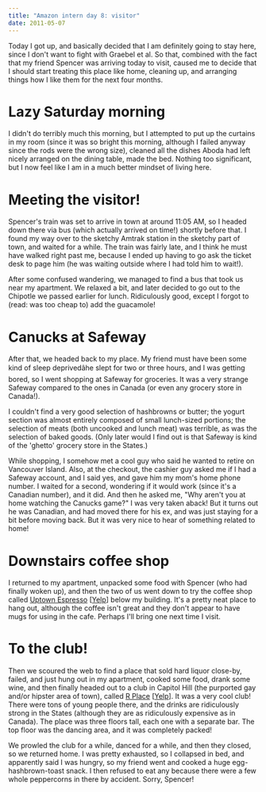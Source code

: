 ```yaml
---
title: "Amazon intern day 8: visitor"
date: 2011-05-07
---
```


Today I got up, and basically decided that I am definitely going to stay here, since I don't want to fight with Graebel et al.  So that, combined with the fact that my friend Spencer was arriving today to visit, caused me to decide that I should start treating this place like home, cleaning up, and arranging things how I like them for the next four months.

# Lazy Saturday morning

I didn't do terribly much this morning, but I attempted to put up the curtains in my room (since it was so bright this morning, although I failed anyway since the rods were the wrong size), cleaned all the dishes Aboda had left nicely arranged on the dining table, made the bed.  Nothing too significant, but I now feel like I am in a much better mindset of living here.

# Meeting the visitor!

Spencer's train was set to arrive in town at around 11:05 AM, so I headed down there via bus (which actually arrived on time!) shortly before that.  I found my way over to the sketchy Amtrak station in the sketchy part of town, and waited for a while.  The train was fairly late, and I think he must have walked right past me, because I ended up having to go ask the ticket desk to page him (he was waiting outside where I had told him to wait!).

After some confused wandering, we managed to find a bus that took us near my apartment.  We relaxed a bit, and later decided to go out to the Chipotle we passed earlier for lunch.  Ridiculously good, except I forgot to (read: was too cheap to) add the guacamole!

# Canucks at Safeway

After that, we headed back to my place.  My friend must have been some kind of sleep deprivedâhe slept for two or three hours, and I was getting bored, so I went shopping at Safeway for groceries.  It was a very strange Safeway compared to the ones in Canada (or even any grocery store in Canada!).

I couldn't find a very good selection of hashbrowns or butter; the yogurt section was almost entirely composed of small lunch-sized portions; the selection of meats (both uncooked and lunch meat) was terrible, as was the selection of baked goods.  (Only later would I find out is that Safeway is kind of the 'ghetto' grocery store in the States.)

While shopping, I somehow met a cool guy who said he wanted to retire on Vancouver Island.  Also, at the checkout, the cashier guy asked me if I had a Safeway account, and I said yes, and gave him my mom's home phone number.  I waited for a second, wondering if it would work (since it's a Canadian number), and it did.  And then he asked me, "Why aren't you at home watching the Canucks game?"  I was very taken aback! But it turns out he was Canadian, and had moved there for his ex, and was just
staying for a bit before moving back.  But it was very nice to hear of something related to home!

# Downstairs coffee shop

I returned to my apartment, unpacked some food with Spencer (who had finally woken up), and then the two of us went down to try the coffee shop called [Uptown Espresso](http://www.velvetfoam.com/locations/) [[Yelp](http://www.yelp.ca/biz/uptown-espresso-seattle-7)] below my building.  It's a pretty neat place to hang out, although the coffee isn't great and they don't appear to have mugs for using in the cafe.  Perhaps I'll bring one next time I visit.

# To the club!

Then we scoured the web to find a place that sold hard liquor close-by, failed, and just hung out in my apartment, cooked some food, drank some wine, and then finally headed out to a club in Capitol Hill (the purported gay and/or hipster area of town), called [R Place](http://www.rplaceseattle.com/) [[Yelp](http://www.yelp.ca/biz/r-place-bar-and-grill-seattle)]. It was a very cool club!  There were tons of young people there, and the drinks are ridiculously strong in the States (although they are as ridiculously expensive as in Canada).  The place was three floors tall, each one with a separate bar.  The top floor was the dancing area, and it was completely packed!

We prowled the club for a while, danced for a while, and then they closed,
so we returned home.  I was pretty exhausted, so I collapsed in bed, and apparently said I was hungry, so my friend went and cooked a huge egg-hashbrown-toast snack.  I then refused to eat any because there were a few whole peppercorns in there by accident.  Sorry, Spencer!
